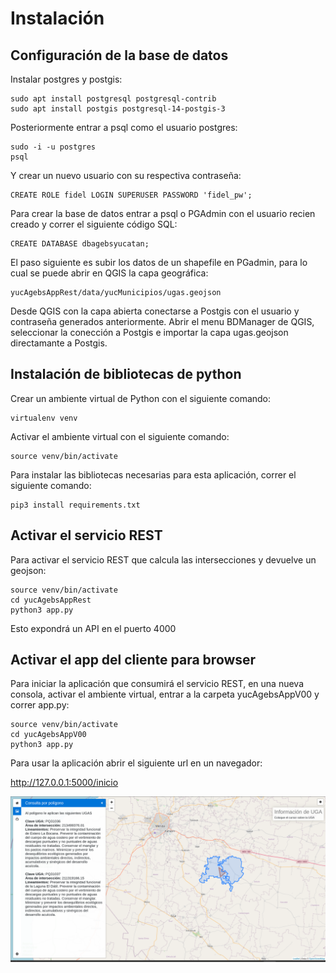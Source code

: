 # Instalación

## Configuración de la base de datos

Instalar postgres y postgis:

```
sudo apt install postgresql postgresql-contrib
sudo apt install postgis postgresql-14-postgis-3
```
Posteriormente entrar a psql como el usuario postgres:

```
sudo -i -u postgres
psql
```

Y crear un nuevo usuario con su respectiva contraseña:

```
CREATE ROLE fidel LOGIN SUPERUSER PASSWORD 'fidel_pw';
```

Para crear la base de datos entrar a psql o PGAdmin con el usuario recien creado y correr el siguiente código SQL:

```
CREATE DATABASE dbagebsyucatan;
```

El paso siguiente es subir los datos de un shapefile en PGadmin, para lo cual se puede abrir en QGIS la capa geográfica:

```
yucAgebsAppRest/data/yucMunicipios/ugas.geojson
```

Desde QGIS con la capa abierta conectarse a Postgis con el usuario y contraseña generados anteriormente. Abrir el menu BDManager de QGIS, seleccionar la conección a Postgis e importar la capa ugas.geojson directamante a Postgis.

## Instalación de bibliotecas de python

Crear un ambiente virtual de Python con el siguiente comando:

```
virtualenv venv
```

Activar el ambiente virtual con el siguiente comando:

```
source venv/bin/activate
```

Para instalar las bibliotecas necesarias para esta aplicación, correr el siguiente comando:

```
pip3 install requirements.txt
```



## Activar el servicio REST

Para activar el servicio REST que calcula las intersecciones y devuelve un geojson:

```
source venv/bin/activate
cd yucAgebsAppRest
python3 app.py
```

Esto expondrá un API en el puerto 4000

## Activar el app del cliente para browser

Para iniciar la aplicación que consumirá el servicio REST, en una nueva consola, activar el ambiente virtual, entrar a la carpeta yucAgebsAppV00 y correr app.py:

```
source venv/bin/activate
cd yucAgebsAppV00
python3 app.py
```

Para usar la aplicación abrir el siguiente url en un navegador:

http://127.0.0.1:5000/inicio



<img src="client.png" width="750px">
